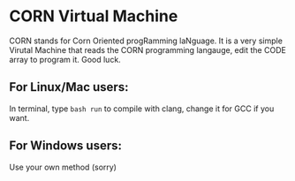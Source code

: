 # CORN Virtual Machine
CORN stands for Corn Oriented progRamming laNguage. It is a very simple Virutal Machine that reads the CORN programming langauge, edit the CODE array to program it. Good luck.

## For Linux/Mac users:
In terminal, type `bash run` to compile with clang, change it for GCC if you want.

## For Windows users:
Use your own method (sorry)

